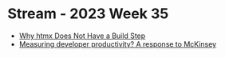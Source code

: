 # Stream - 2023 Week 35

- [Why htmx Does Not Have a Build Step](https://htmx.org/essays/no-build-step/?ck_subscriber_id=2125261242)
- [Measuring developer productivity? A response to McKinsey](https://newsletter.pragmaticengineer.com/p/measuring-developer-productivity)
